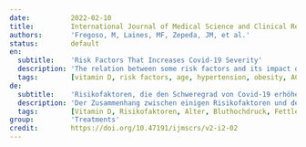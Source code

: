 ```yaml
---
date:          2022-02-10
title:         International Journal of Medical Science and Clinical Research Studies
authors:       'Fregoso, M, Laines, MF, Zepeda, JM, et al.'
status:        default
en:
  subtitle:    'Risk Factors That Increases Covid-19 Severity'
  description: 'The relation between some risk factors and its impact on COVID 19 progression was described; as well as the effectiveness of certain vaccines. Recent articles from different digital platforms were consulted for this manuscript. Several studies have shown that some of the main risk factors for COVID 19 were age, hypertension and obesity. From the studies reviewed in this article, it is concluded that hypertension is one of the aggravating factors in COVID 19 disease due to ACE receptors; vitamin D and the use of different vaccines were also discussed.'
  tags:        [vitamin D, risk factors, age, hypertension, obesity, ACE receptors, vaccines]
de:
  subtitle:    'Risikofaktoren, die den Schweregrad von Covid-19 erhöhen'
  description: 'Der Zusammenhang zwischen einigen Risikofaktoren und deren Auswirkungen auf das Fortschreiten von COVID 19 wurde beschrieben; ebenso wie die Wirksamkeit bestimmter Impfstoffe. Für dieses Manuskript wurden aktuelle Artikel aus verschiedenen digitalen Plattformen herangezogen. Mehrere Studien haben gezeigt, dass einige der Hauptrisikofaktoren für COVID 19 das Alter, Bluthochdruck und Fettleibigkeit sind. Aus den in diesem Artikel geprüften Studien wird der Schluss gezogen, dass Bluthochdruck aufgrund von ACE-Rezeptoren einer der erschwerenden Faktoren für die COVID 19-Krankheit ist; außerdem wurden Vitamin D und die Verwendung verschiedener Impfstoffe erörtert.' 
  tags:        [Vitamin D, Risikofaktoren, Alter, Bluthochdruck, Fettleibigkeit, ACE-Rezeptoren, Impfstoffe]
group:         'Treatments'
credit:        https://doi.org/10.47191/ijmscrs/v2-i2-02
---
```

